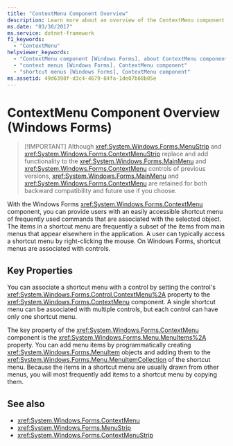 ```yaml
---
title: "ContextMenu Component Overview"
description: Learn more about an overview of the ContextMenu component in Windows Forms, which is retained for both backward compatibility and future use if you choose.
ms.date: "03/30/2017"
ms.service: dotnet-framework
f1_keywords: 
  - "ContextMenu"
helpviewer_keywords: 
  - "ContextMenu component [Windows Forms], about ContextMenu component"
  - "context menus [Windows Forms], ContextMenu component"
  - "shortcut menus [Windows Forms], ContextMenu component"
ms.assetid: 49d6398f-d3c4-4679-84fa-1de07b68b05e
---
```

# ContextMenu Component Overview (Windows Forms)
>
> [!IMPORTANT]
> Although <xref:System.Windows.Forms.MenuStrip> and <xref:System.Windows.Forms.ContextMenuStrip> replace and add functionality to the <xref:System.Windows.Forms.MainMenu> and <xref:System.Windows.Forms.ContextMenu> controls of previous versions, <xref:System.Windows.Forms.MainMenu> and <xref:System.Windows.Forms.ContextMenu> are retained for both backward compatibility and future use if you choose.

With the Windows Forms <xref:System.Windows.Forms.ContextMenu> component, you can provide users with an easily accessible shortcut menu of frequently used commands that are associated with the selected object. The items in a shortcut menu are frequently a subset of the items from main menus that appear elsewhere in the application. A user can typically access a shortcut menu by right-clicking the mouse. On Windows Forms, shortcut menus are associated with controls.

## Key Properties

You can associate a shortcut menu with a control by setting the control's <xref:System.Windows.Forms.Control.ContextMenu%2A> property to the <xref:System.Windows.Forms.ContextMenu> component. A single shortcut menu can be associated with multiple controls, but each control can have only one shortcut menu.

The key property of the <xref:System.Windows.Forms.ContextMenu> component is the <xref:System.Windows.Forms.Menu.MenuItems%2A> property. You can add menu items by programmatically creating <xref:System.Windows.Forms.MenuItem> objects and adding them to the <xref:System.Windows.Forms.Menu.MenuItemCollection> of the shortcut menu. Because the items in a shortcut menu are usually drawn from other menus, you will most frequently add items to a shortcut menu by copying them.

## See also

- <xref:System.Windows.Forms.ContextMenu>
- <xref:System.Windows.Forms.MenuStrip>
- <xref:System.Windows.Forms.ContextMenuStrip>
